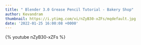 ```yaml
---
title: " Blender 3.0 Grease Pencil Tutorial - Bakery Shop"
author: Kevandram
thumbnail: https://i.ytimg.com/vi/nZyB30-xZFs/mqdefault.jpg
date: '2022-01-25 16:00:08 +0000'
---
```


{% youtube nZyB30-xZFs %}